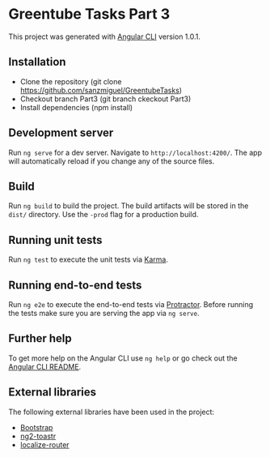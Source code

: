 # Greentube Tasks Part 3

This project was generated with [Angular CLI](https://github.com/angular/angular-cli) version 1.0.1.

## Installation

* Clone the repository (git clone https://github.com/sanzmiguel/GreentubeTasks)
* Checkout branch Part3 (git branch ckeckout Part3)
* Install dependencies (npm install)

## Development server

Run `ng serve` for a dev server. Navigate to `http://localhost:4200/`. The app will automatically reload if you change any of the source files.

## Build

Run `ng build` to build the project. The build artifacts will be stored in the `dist/` directory. Use the `-prod` flag for a production build.

## Running unit tests

Run `ng test` to execute the unit tests via [Karma](https://karma-runner.github.io).

## Running end-to-end tests

Run `ng e2e` to execute the end-to-end tests via [Protractor](http://www.protractortest.org/).
Before running the tests make sure you are serving the app via `ng serve`.

## Further help

To get more help on the Angular CLI use `ng help` or go check out the [Angular CLI README](https://github.com/angular/angular-cli/blob/master/README.md).

## External libraries

The following external libraries have been used in the project:

* [Bootstrap](https://github.com/angular/angular-cli/blob/master/docs/documentation/stories/include-bootstrap.md)
* [ng2-toastr](https://github.com/PointInside/ng2-toastr)
* [localize-router](https://github.com/Greentube/localize-router)